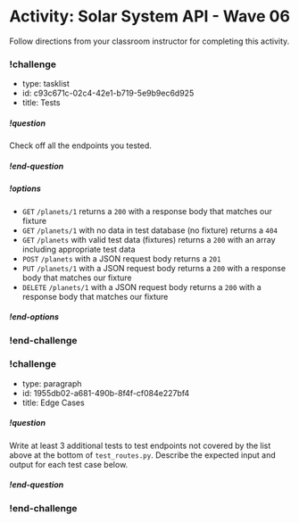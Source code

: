 # Activity: Solar System API - Wave 06

Follow directions from your classroom instructor for completing this activity.

<!-- prettier-ignore-start -->
### !challenge
* type: tasklist
* id: c93c671c-02c4-42e1-b719-5e9b9ec6d925
* title: Tests
##### !question

Check off all the endpoints you tested.

##### !end-question
##### !options

* `GET` `/planets/1` returns a `200` with a response body that matches our fixture
* `GET` `/planets/1` with no data in test database (no fixture) returns a `404`
* `GET` `/planets` with valid test data (fixtures) returns a `200` with an array including appropriate test data
* `POST` `/planets` with a JSON request body returns a `201`
* `PUT` `/planets/1` with a JSON request body returns a `200` with a response body that matches our fixture
* `DELETE` `/planets/1` with a JSON request body returns a `200` with a response body that matches our fixture

##### !end-options
### !end-challenge
<!-- prettier-ignore-end -->

### !challenge
* type: paragraph
* id: 1955db02-a681-490b-8f4f-cf084e227bf4
* title: Edge Cases
##### !question

Write at least 3 additional tests to test endpoints not covered by the list above at the bottom of `test_routes.py`. Describe the expected input and output for each test case below.

##### !end-question

### !end-challenge